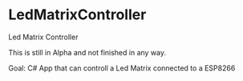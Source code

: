 # LedMatrixController
Led Matrix Controller

This is still in Alpha and not finished in any way.

Goal: C# App that can controll a Led Matrix connected to a ESP8266

